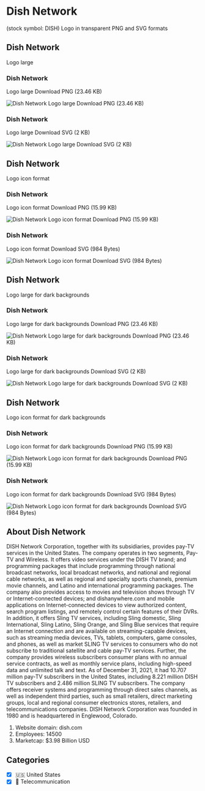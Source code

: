 # Dish Network
 (stock symbol: DISH) Logo in transparent PNG and SVG formats

## Dish Network
 Logo large

### Dish Network
 Logo large Download PNG (23.46 KB)

![Dish Network
 Logo large Download PNG (23.46 KB)](/img/orig/DISH_BIG-f3ac0600.png)

### Dish Network
 Logo large Download SVG (2 KB)

![Dish Network
 Logo large Download SVG (2 KB)](/img/orig/DISH_BIG-3aa2e61e.svg)

## Dish Network
 Logo icon format

### Dish Network
 Logo icon format Download PNG (15.99 KB)

![Dish Network
 Logo icon format Download PNG (15.99 KB)](/img/orig/DISH-2a30e38a.png)

### Dish Network
 Logo icon format Download SVG (984 Bytes)

![Dish Network
 Logo icon format Download SVG (984 Bytes)](/img/orig/DISH-1619a80a.svg)

## Dish Network
 Logo large for dark backgrounds

### Dish Network
 Logo large for dark backgrounds Download PNG (23.46 KB)

![Dish Network
 Logo large for dark backgrounds Download PNG (23.46 KB)](/img/orig/DISH_BIG.D-3e835972.png)

### Dish Network
 Logo large for dark backgrounds Download SVG (2 KB)

![Dish Network
 Logo large for dark backgrounds Download SVG (2 KB)](/img/orig/DISH_BIG.D-d443526b.svg)

## Dish Network
 Logo icon format for dark backgrounds

### Dish Network
 Logo icon format for dark backgrounds Download PNG (15.99 KB)

![Dish Network
 Logo icon format for dark backgrounds Download PNG (15.99 KB)](/img/orig/DISH.D-ba480d62.png)

### Dish Network
 Logo icon format for dark backgrounds Download SVG (984 Bytes)

![Dish Network
 Logo icon format for dark backgrounds Download SVG (984 Bytes)](/img/orig/DISH.D-0b6b20dd.svg)

## About Dish Network


DISH Network Corporation, together with its subsidiaries, provides pay-TV services in the United States. The company operates in two segments, Pay-TV and Wireless. It offers video services under the DISH TV brand; and programming packages that include programming through national broadcast networks, local broadcast networks, and national and regional cable networks, as well as regional and specialty sports channels, premium movie channels, and Latino and international programming packages. The company also provides access to movies and television shows through TV or Internet-connected devices; and dishanywhere.com and mobile applications on Internet-connected devices to view authorized content, search program listings, and remotely control certain features of their DVRs. In addition, it offers Sling TV services, including Sling domestic, Sling International, Sling Latino, Sling Orange, and Sling Blue services that require an Internet connection and are available on streaming-capable devices, such as streaming media devices, TVs, tablets, computers, game consoles, and phones, as well as market SLING TV services to consumers who do not subscribe to traditional satellite and cable pay-TV services. Further, the company provides wireless subscribers consumer plans with no annual service contracts, as well as monthly service plans, including high-speed data and unlimited talk and text. As of December 31, 2021, it had 10.707 million pay-TV subscribers in the United States, including 8.221 million DISH TV subscribers and 2.486 million SLING TV subscribers. The company offers receiver systems and programming through direct sales channels, as well as independent third parties, such as small retailers, direct marketing groups, local and regional consumer electronics stores, retailers, and telecommunications companies. DISH Network Corporation was founded in 1980 and is headquartered in Englewood, Colorado.

1. Website domain: dish.com
2. Employees: 14500
3. Marketcap: $3.98 Billion USD


## Categories
- [x] 🇺🇸 United States
- [x] 📡 Telecommunication
